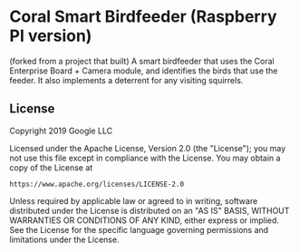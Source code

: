 # Coral Smart Birdfeeder (Raspberry PI version)
(forked from a project that built) A smart birdfeeder that uses the Coral Enterprise Board + Camera module,
and identifies the birds that use the feeder. It also implements a deterrent
for any visiting squirrels.

## License
Copyright 2019 Google LLC

Licensed under the Apache License, Version 2.0 (the "License");
you may not use this file except in compliance with the License.
You may obtain a copy of the License at

    https://www.apache.org/licenses/LICENSE-2.0

Unless required by applicable law or agreed to in writing, software
distributed under the License is distributed on an "AS IS" BASIS,
WITHOUT WARRANTIES OR CONDITIONS OF ANY KIND, either express or implied.
See the License for the specific language governing permissions and
limitations under the License.
